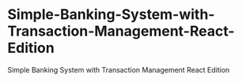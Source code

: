 # Simple-Banking-System-with-Transaction-Management-React-Edition
Simple Banking System with Transaction Management React Edition
